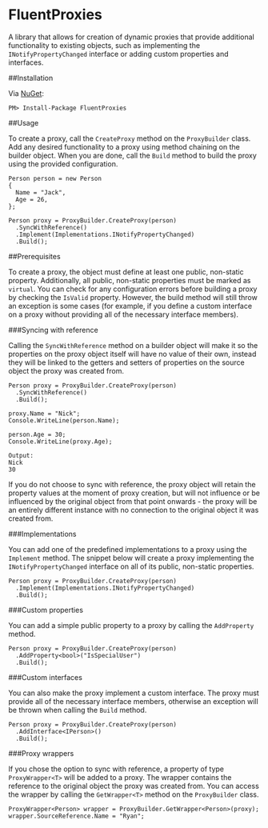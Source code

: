 # FluentProxies

A library that allows for creation of dynamic proxies that provide additional functionality to existing objects, such as implementing the ```INotifyPropertyChanged``` interface or adding custom properties and interfaces.

##Installation

Via [NuGet](https://www.nuget.org/packages/FluentProxies/1.0.0):
```
PM> Install-Package FluentProxies
```

##Usage

To create a proxy, call the ```CreateProxy``` method on the ```ProxyBuilder``` class. Add any desired functionality to a proxy using method chaining on the builder object. When you are done, call the ```Build``` method to build the proxy using the provided configuration.

```
Person person = new Person
{
  Name = "Jack",
  Age = 26,
};

Person proxy = ProxyBuilder.CreateProxy(person)
  .SyncWithReference()
  .Implement(Implementations.INotifyPropertyChanged)
  .Build();
```

##Prerequisites

To create a proxy, the object must define at least one public, non-static property. Additionally, all public, non-static properties must be marked as ```virtual```. You can check for any configuration errors before building a proxy by checking the ```IsValid``` property. However, the build method will still throw an exception is some cases (for example, if you define a custom interface on a proxy without providing all of the necessary interface members).

###Syncing with reference

Calling the ```SyncWithReference``` method on a builder object will make it so the properties on the proxy object itself will have no value of their own, instead they will be linked to the getters and setters of properties on the source object the proxy was created from.

```
Person proxy = ProxyBuilder.CreateProxy(person)
  .SyncWithReference()
  .Build();
  
proxy.Name = "Nick";
Console.WriteLine(person.Name);

person.Age = 30;
Console.WriteLine(proxy.Age);

Output:
Nick
30
```

If you do not choose to sync with reference, the proxy object will retain the property values at the moment of proxy creation, but will not influence or be influenced by the original object from that point onwards - the proxy will be an entirely different instance with no connection to the original object it was created from.

###Implementations

You can add one of the predefined implementations to a proxy using the ```Implement``` method. The snippet below will create a proxy implementing the ```INotifyPropertyChanged``` interface on all of its public, non-static properties.

```
Person proxy = ProxyBuilder.CreateProxy(person)
  .Implement(Implementations.INotifyPropertyChanged)
  .Build();
```

###Custom properties

You can add a simple public property to a proxy by calling the ```AddProperty``` method.

```
Person proxy = ProxyBuilder.CreateProxy(person)
  .AddProperty<bool>("IsSpecialUser")
  .Build();
```

###Custom interfaces

You can also make the proxy implement a custom interface. The proxy must provide all of the necessary interface members, otherwise an exception will be thrown when calling the ```Build``` method.

```
Person proxy = ProxyBuilder.CreateProxy(person)
  .AddInterface<IPerson>()
  .Build();
```

###Proxy wrappers

If you chose the option to sync with reference, a property of type ```ProxyWrapper<T>``` will be added to a proxy. The wrapper contains the reference to the original object the proxy was created from. You can access the wrapper by calling the ```GetWrapper<T>``` method on the ```ProxyBuilder``` class.

```
ProxyWrapper<Person> wrapper = ProxyBuilder.GetWrapper<Person>(proxy);
wrapper.SourceReference.Name = "Ryan";
```
